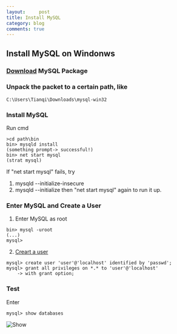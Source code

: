 ```yaml
---
layout:     post
title: Install MySQL  
category: blog
comments: true
---
```

## Install MySQL on Windonws
### [Download](http://dev.mysql.com/downloads/mysql/) MySQL Package

### Unpack the packet to a certain path, like
```
C:\Users\Tianqi\Downloads\mysql-win32
```
### Install MySQL
Run cmd
```
>cd path\bin
bin> mysqld install
(something prompt-> successful!)
bin> net start mysql
(strat mysql)
```
If "net start mysql" fails, try
1. mysqld --initialize-insecure
2. mysqld --initialize
  then "net start mysql" again to run it up.

### Enter MySQL and Create a User
1. Enter MySQL as root
```
bin> mysql -uroot
(...)
mysql>
```
2. [Creart a user](https://dev.mysql.com/doc/refman/5.7/en/adding-users.html)
```
mysql> create user 'user'@'localhost' identified by 'passwd';
mysql> grant all privileges on *.* to 'user'@'localhost'
    -> with grant option;
```

### Test
Enter
```
mysql> show databases
```
![Show](/images/blog170829/database.jpg)
